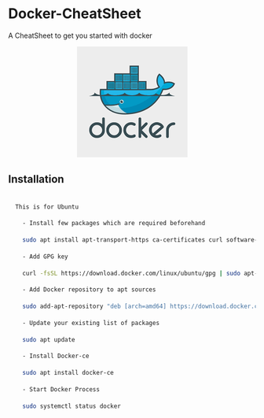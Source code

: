# Docker-CheatSheet

A CheatSheet to get you started with docker 

<p align="center">
<img src="docker.png">
</p>

## Installation 
```sh
 
  This is for Ubuntu
 
    - Install few packages which are required beforehand

    sudo apt install apt-transport-https ca-certificates curl software-properties-common

    - Add GPG key 

    curl -fsSL https://download.docker.com/linux/ubuntu/gpg | sudo apt-key add -

    - Add Docker repository to apt sources

    sudo add-apt-repository "deb [arch=amd64] https://download.docker.com/linux/ubuntu bionic stable"

    - Update your existing list of packages
    
    sudo apt update

    - Install Docker-ce

    sudo apt install docker-ce

    - Start Docker Process

    sudo systemctl status docker 

```
